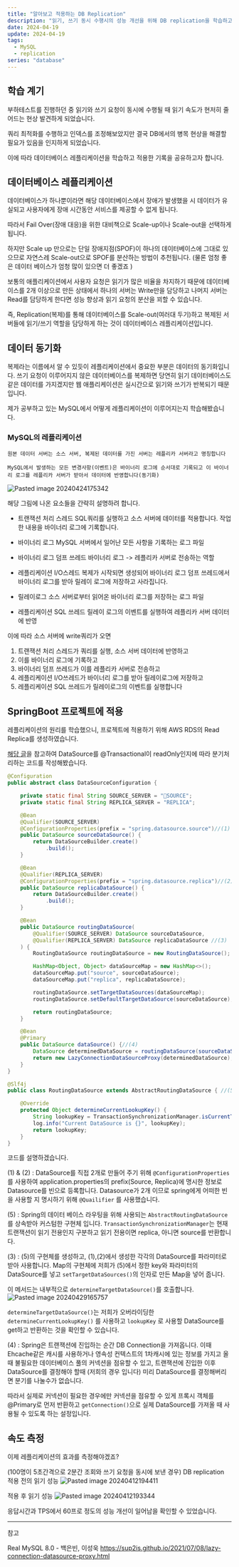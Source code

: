 ```yaml
---
title: "알아보고 적용하는 DB Replication"
description: "읽기, 쓰기 동시 수행시의 성능 개선을 위해 DB replication을 학습하고 적용한 기록"
date: 2024-04-19
update: 2024-04-19
tags:
  - MySQL
  - replication
series: "database"
---
```


## 학습 계기

부하테스트를 진행하던 중 읽기와 쓰기 요청이 동시에 수행될 때 읽기 속도가 현저히 줄어드는 현상 발견하게 되었습니다. 

쿼리 최적화를 수행하고 인덱스를 조정해보았지만 결국 DB에서의 병목 현상을 해결할 필요가 있음을 인지하게 되었습니다. 

이에 따라 데이터베이스 레플리케이션을 학습하고 적용한 기록을 공유하고자 합니다.

## 데이터베이스 레플리케이션

데이터베이스가 하나뿐이라면 해당 데이터베이스에서 장애가 발생했을 시 데이터가 유실되고 사용자에게 장애 시간동안 서비스를 제공할 수 없게 됩니다.

따라서 Fail Over(장애 대응)을 위한 대비책으로 Scale-up이나 Scale-out을 선택하게 됩니다.

하지만 Scale up 만으로는 단일 장애지점(SPOF)이 하나의 데이터베이스에 그대로 있으므로 자연스레 Scale-out으로 SPOF를 분산하는 방법이 추천됩니다.
(물론 엄청 좋은 데이터 베이스가 엄청 많이 있으면 더 좋겠죠 )

보통의 애플리케이션에서 사용자 요청은 읽기가 많은 비율을 차지하기 때문에 데이터베이스를 2개 이상으로 만든 상태에서 하나의 서버는 Write만을 담당하고 나머지 서버는 Read를 담당하게 한다면 성능 향상과 읽기 요청의 분산을 꾀할 수 있습니다.

즉, Replication(복제)를 통해 데이터베이스를 Scale-out(여러대 두기)하고 복제된 서버들에 읽기/쓰기 역할을 담당하게 하는 것이 데이터베이스 레플리케이션입니다.

## 데이터 동기화

복제라는 이름에서 알 수 있듯이 레플리케이션에서 중요한 부분은 데이터의 동기화입니다. 쓰기 요청이 이루어지지 않은 데이터베이스를 복제하면 당연히 읽기 데이터베이스도 같은 데이터를 가지겠지만 웹 애플리케이션은 실시간으로 읽기와 쓰기가 반복되기 때문입니다.

제가 공부하고 있는 MySQL에서 어떻게 레플리케이션이 이루어지는지 학습해봤습니다.

### MySQL의 레플리케이션

`원본 데이터 서버는 소스 서버, 복제된 데이터를 가진 서버는 레플리카 서버라고 명칭합니다`

`MySQL에서 발생하는 모든 변경사항(이벤트)은 바이너리 로그에 순서대로 기록되고 이 바이너리 로그를 레플리카 서버가 받아서 데이터에 반영합니다(동기화)`

![Pasted image 20240424175342](https://github.com/jinkshower/jinkshower.github.io/assets/135244018/ef209c51-a550-44db-b005-3121e2d14561)

 해당 그림에 나온 요소들을 간략히 설명하려 합니다.

- 트랜잭션 처리 스레드
SQL쿼리를 실행하고 소스 서버에 데이터를 적용합니다. 작업한 내용을 바이너리 로그에 기록합니다.

- 바이너리 로그
MySQL 서버에서 일어난 모든 사항을 기록하는 로그 파일

- 바이너리 로그 덤프 쓰레드
바이너리 로그 -> 레플리카 서버로 전송하는 역할

- 레플리케이션 I/O스레드
복제가 시작되면 생성되어 바이너리 로그 덤프 쓰레드에서 바이너리 로그를 받아 릴레이 로그에 저장하고 사라집니다.

- 릴레이로그
소스 서버로부터 읽어온 바이너리 로그를 저장하는 로그 파일

- 레플리케이션 SQL 쓰레드
릴레이 로그의 이벤트를 실행하여 레플리카 서버 데이터에 반영

이에 따라 소스 서버에 write쿼리가 오면

1. 트랜잭션 처리 스레드가 쿼리를 실행, 소스 서버 데이터에 반영하고 
2. 이를 바이너리 로그에 기록하고
3. 바이너리 덤프 쓰레드가 이를 레플리카 서버로 전송하고
4. 레플리케이션 I/O쓰레드가 바이너리 로그를 받아 릴레이로그에 저장하고
5. 레플리케이션 SQL 쓰레드가 릴레이로그의 이벤트를 실행합니다

## SpringBoot 프로젝트에 적용

레플리케이션의 원리를 학습했으니, 프로젝트에 적용하기 위해 AWS RDS의 Read Replica를 생성하였습니다.

[해당 글](https://velog.io/@skyjoon34/MySQL-RDS-%EC%9D%BD%EA%B8%B0%EC%A0%84%EC%9A%A9-replica-%EC%A0%81%EC%9A%A9)을 참고하여 DataSource를 @Transactional이 readOnly인지에 따라 분기처리하는 코드를 작성해봤습니다.

```java
@Configuration
public abstract class DataSourceConfiguration {

	private static final String SOURCE_SERVER = "SOURCE";
	private static final String REPLICA_SERVER = "REPLICA";

	@Bean
	@Qualifier(SOURCE_SERVER)
	@ConfigurationProperties(prefix = "spring.datasource.source")//(1)
	public DataSource sourceDataSource() {
		return DataSourceBuilder.create()
			.build();
	}

	@Bean
	@Qualifier(REPLICA_SERVER)
	@ConfigurationProperties(prefix = "spring.datasource.replica")//(2)
	public DataSource replicaDataSource() {
		return DataSourceBuilder.create()
			.build();
	}

	@Bean
	public DataSource routingDataSource(
		@Qualifier(SOURCE_SERVER) DataSource sourceDataSource, 
		@Qualifier(REPLICA_SERVER) DataSource replicaDataSource //(3)
	) {
		RoutingDataSource routingDataSource = new RoutingDataSource(); 

		HashMap<Object, Object> dataSourceMap = new HashMap<>(); 
		dataSourceMap.put("source", sourceDataSource);
		dataSourceMap.put("replica", replicaDataSource);

		routingDataSource.setTargetDataSources(dataSourceMap); 
		routingDataSource.setDefaultTargetDataSource(sourceDataSource); 

		return routingDataSource;
	}

	@Bean
	@Primary
	public DataSource dataSource() {//(4)
		DataSource determinedDataSource = routingDataSource(sourceDataSource(), replicaDataSource());
		return new LazyConnectionDataSourceProxy(determinedDataSource);
	}
}

@Slf4j
public class RoutingDataSource extends AbstractRoutingDataSource { //(5)

	@Override
	protected Object determineCurrentLookupKey() {
		String lookupKey = TransactionSynchronizationManager.isCurrentTransactionReadOnly() ? "replica" : "source";
		log.info("Current DataSource is {}", lookupKey);
		return lookupKey;
	}
}
```


코드를 설명하겠습니다.

(1) & (2) : DataSource를 직접 2개로 만들어 주기 위해 `@ConfigurationProperties`를 사용하여 application.properties의 prefix(Source, Replica)에 명시한 정보로 Datasource를 빈으로 등록합니다.
Datasource가 2개 이므로 spring에게 어떠한 빈을 사용할 지 명시하기 위해 `@Quailifier` 를 사용했습니다.

(5) : Spring의 데이터 베이스 라우팅을 위해 사용되는 `AbstractRoutingDataSource`를 상속받아 커스텀한 구현체 입니다. `TransactionSynchronizationManager`는 현재 트랜잭션이 읽기 전용인지 구분하고 읽기 전용이면 replica, 아니면 source를 반환합니다.

(3) : (5)의 구현체를 생성하고, (1),(2)에서 생성한 각각의 DataSource를 파라미터로 받아 사용합니다. 
Map의 구현체에 저희가 (5)에서 정한 key와 파라미터의 DataSource를 넣고 `setTargetDataSources()`의 인자로 만든 Map을 넣어 줍니다.

이 메서드는 내부적으로 `determineTargetDataSource()`를 호출합니다.
![Pasted image 20240429165757](https://github.com/jinkshower/jinkshower.github.io/assets/135244018/09d6de71-f5d4-4dd2-b0ef-4112557e56b7)

`determineTargetDataSource()`는 저희가 오버라이딩한 `determineCurrentLookupKey()` 를 사용하고 `lookupKey` 로 사용할 DataSource를 get하고 반환하는 것을 확인할 수 있습니다. 

(4) : Spring은 트랜잭션에 진입하는 순간 DB Connection을 가져옵니다. 이때 Ehcache같은 캐시를 사용하거나 영속성 컨텍스트의 1차캐시에 있는 정보를 가지고 올 때 불필요한 데이터베이스 풀의 커넥션을 점유할 수 있고, 트랜잭션에 진입한 이후 DataSource를 결정해야 할때 (저희의 경우 입니다) 미리 DataSource를 결정해버리면 분기를 나눌수가 없습니다.

따라서 실제로 커넥션이 필요한 경우에만 커넥션을 점유할 수 있게 프록시 객체를 @Primary로 먼저 반환하고  `getConnection()`으로 실제 DataSource를 가져올 때 사용될 수 있도록 하는 설정입니다.

## 속도 측정

이제 레플리케이션의 효과를 측정해야겠죠?

(100명이 5초간격으로 2분간 조회와 쓰기 요청을 동시에 보낸 경우)
DB replication 적용 전의 읽기 성능
![Pasted image 20240412194411](https://github.com/jinkshower/jinkshower.github.io/assets/135244018/e42383b6-81a3-4e75-9d58-16ee5bc21b79)

적용 후 읽기 성능
![Pasted image 20240412193344](https://github.com/jinkshower/jinkshower.github.io/assets/135244018/8d9d7d62-90e3-4d7b-be97-d6302d8f1a3d)

응답시간과 TPS에서 60프로 정도의 성능 개선이 일어남을 확인할 수 있었습니다.

---
참고

Real MySQL 8.0 - 백은빈, 이성욱
https://sup2is.github.io/2021/07/08/lazy-connection-datasource-proxy.html